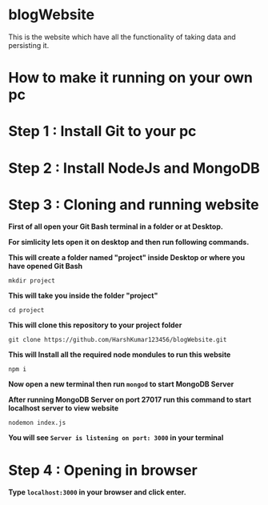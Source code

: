 # blogWebsite
This is the website which have all the functionality of taking data and persisting it.

# How to make it running on your own pc 

# Step 1 : Install Git to your pc

# Step 2 : Install NodeJs and MongoDB

# Step 3 : Cloning and running website
**First of all open your Git Bash terminal in a folder or at Desktop.**

**For simlicity lets open it on desktop and then run following commands.**

**This will create a folder named "project" inside Desktop or where you have opened Git Bash**
```
mkdir project
```
**This will take you inside the folder "project"**
```
cd project
```
**This will clone this repository to your project folder**
```
git clone https://github.com/HarshKumar123456/blogWebsite.git

```
**This will Install all the required node mondules to run this website**
```
npm i
```
**Now open a new terminal then run ```mongod``` to start MongoDB Server**

**After running MongoDB Server on port 27017 run this command to start localhost server to view website**
```
nodemon index.js
```

**You will see ```Server is listening on port: 3000``` in your terminal**

# Step 4 : Opening in browser

**Type ```localhost:3000``` in your browser and click enter.**



